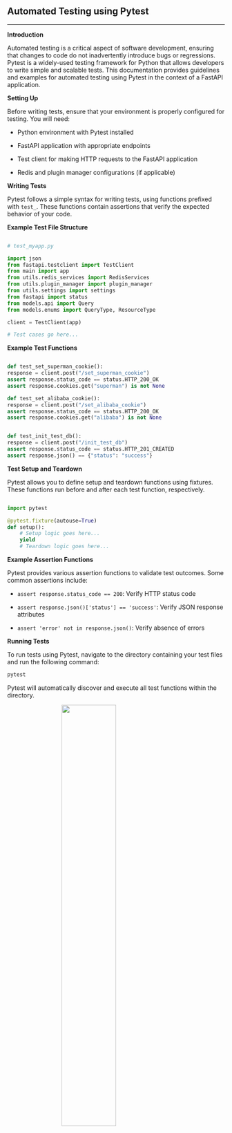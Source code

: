 <script>

  import PYTest from "./assets/pytest.png";

</script>

<style>
.center {
  display: block;
  margin-left: auto;
  margin-right: auto;
  width: 50%;
}
</style>

## **Automated Testing using Pytest**

---

**Introduction**

Automated testing is a critical aspect of software development, ensuring that changes to code do not inadvertently introduce bugs or regressions. Pytest is a widely-used testing framework for Python that allows developers to write simple and scalable tests. This documentation provides guidelines and examples for automated testing using Pytest in the context of a FastAPI application.

**Setting Up**

Before writing tests, ensure that your environment is properly configured for testing. You will need:

- Python environment with Pytest installed

- FastAPI application with appropriate endpoints

- Test client for making HTTP requests to the FastAPI application

- Redis and plugin manager configurations (if applicable)

**Writing Tests**

Pytest follows a simple syntax for writing tests, using functions prefixed with `test_`. These functions contain assertions that verify the expected behavior of your code.

**Example Test File Structure**

```python

# test_myapp.py

import json
from fastapi.testclient import TestClient
from main import app
from utils.redis_services import RedisServices
from utils.plugin_manager import plugin_manager
from utils.settings import settings
from fastapi import status
from models.api import Query
from models.enums import QueryType, ResourceType

client = TestClient(app)

# Test cases go here...

```

**Example Test Functions**

```python

def test_set_superman_cookie():
response = client.post("/set_superman_cookie")
assert response.status_code == status.HTTP_200_OK
assert response.cookies.get("superman") is not None

def test_set_alibaba_cookie():
response = client.post("/set_alibaba_cookie")
assert response.status_code == status.HTTP_200_OK
assert response.cookies.get("alibaba") is not None


def test_init_test_db():
response = client.post("/init_test_db")
assert response.status_code == status.HTTP_201_CREATED
assert response.json() == {"status": "success"}


```

**Test Setup and Teardown**

Pytest allows you to define setup and teardown functions using fixtures. These functions run before and after each test function, respectively.

```python

import pytest

@pytest.fixture(autouse=True)
def setup():
    # Setup logic goes here...
    yield
    # Teardown logic goes here...


```

**Example Assertion Functions**

Pytest provides various assertion functions to validate test outcomes. Some common assertions include:

- `assert response.status_code == 200`: Verify HTTP status code

- `assert response.json()['status'] == 'success'`: Verify JSON response attributes

- `assert 'error' not in response.json()`: Verify absence of errors

**Running Tests**

To run tests using Pytest, navigate to the directory containing your test files and run the following command:

```bash
pytest

```

Pytest will automatically discover and execute all test functions within the directory.

<img class="center" src={PYTest} width="450">

